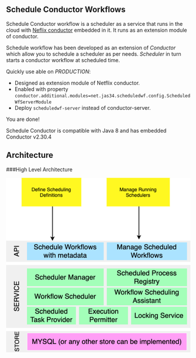 ## Schedule Conductor Workflows
Schedule Conductor workflow is a scheduler as a service that runs in the cloud with [Neflix conductor](https://github.com/Netflix/conductor)
embedded in it. It runs as an extension module of conductor.

Schedule workflow has been developed as an extension of _Conductor_ which allow you to 
schedule a scheduler as per needs. _Scheduler_ in turn starts a conductor workflow at scheduled time. 

Quickly use able on _PRODUCTION_:
- Designed as extension module of Netflix conductor.
- Enabled with property `conductor.additional.modules=net.jas34.scheduledwf.config.ScheduledWfServerModule` 
- Deploy `scheduledwf-server` instead of conductor-server. 

You are done!

Schedule Conductor is compatible with Java 8 and has embedded Conductor v2.30.4


Architecture 
---------
###High Level Architecture

![Schedule Conductor](docs/img/scheduled-wf-architecture.png)

